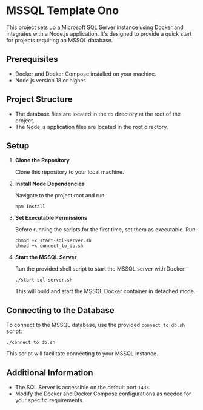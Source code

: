 # MSSQL Template Ono

This project sets up a Microsoft SQL Server instance using Docker and integrates with a Node.js application. 
It's designed to provide a quick start for projects requiring an MSSQL database.

## Prerequisites

- Docker and Docker Compose installed on your machine.
- Node.js version 18 or higher.

## Project Structure

- The database files are located in the `db` directory at the root of the project.
- The Node.js application files are located in the root directory.

## Setup

1. **Clone the Repository**

   Clone this repository to your local machine.

2. **Install Node Dependencies**

   Navigate to the project root and run:
   ```
   npm install
   ```
3. **Set Executable Permissions**

   Before running the scripts for the first time, set them as executable. Run:
   ```
   chmod +x start-sql-server.sh
   chmod +x connect_to_db.sh
   ```

4. **Start the MSSQL Server**

   Run the provided shell script to start the MSSQL server with Docker:
   ```
   ./start-sql-server.sh
   ```

   This will build and start the MSSQL Docker container in detached mode.

## Connecting to the Database

To connect to the MSSQL database, use the provided `connect_to_db.sh` script:

```
./connect_to_db.sh
```

This script will facilitate connecting to your MSSQL instance.


## Additional Information

- The SQL Server is accessible on the default port `1433`.
- Modify the Docker and Docker Compose configurations as needed for your specific requirements.


